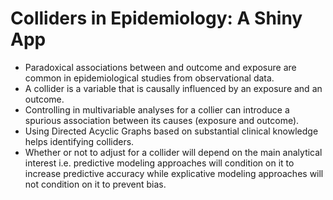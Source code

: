 # Colliders in Epidemiology: A Shiny App  
* Paradoxical associations between and outcome and exposure are common in epidemiological studies from observational data.  
*  A collider is a variable that is causally influenced by an exposure and an outcome.
* Controlling in multivariable analyses for a collier can introduce a spurious association between its causes (exposure and outcome).  
*  Using Directed Acyclic Graphs based on substantial clinical knowledge helps identifying colliders.    
*  Whether or not to adjust for a collider will depend on the main analytical interest i.e. predictive modeling approaches will condition on it to increase predictive accuracy while explicative modeling approaches will not condition on it to prevent bias.  